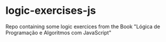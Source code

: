 # logic-exercises-js
 Repo containing some logic exercices from the Book "Lógica de Programação e Algoritmos com JavaScript"
